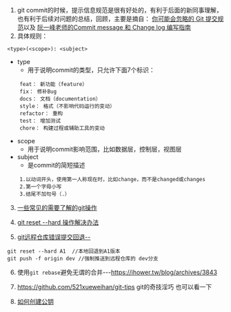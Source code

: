 1. git commit的时候，提示信息规范是很有好处的，有利于后面的新同事理解，也有利于后续对问题的总结，回顾，主要是摘自：
[你可能会忽略的 Git 提交规范](https://juejin.im/entry/5b429be75188251ac85830ff)以及
[阮一峰老师的Commit message 和 Change log 编写指南](http://www.ruanyifeng.com/blog/2016/01/commit_message_change_log.html)
2. 具体规则：

```
<type>(<scope>): <subject>
```
- type
    - 用于说明commit的类型，只允许下面7个标识：
    
```
    feat： 新功能（feature）
    fix： 修补Bug
    docs： 文档（documentation）
    style： 格式（不影响代码运行的变动）
    refactor： 重构
    test： 增加测试
    chore： 构建过程或辅助工具的变动
```
- scope
    - 用于说明commit影响范围，比如数据层，控制层，视图层
- subject
    - 是commit的简短描述 
    
```
    1.以动词开头，使用第一人称现在时，比如change，而不是changed或changes
    2.第一个字母小写
    3.结尾不加句号（.）
```

3. [一些常见的需要了解的git操作](https://segmentfault.com/a/1190000015676846?utm_source=weekly&utm_medium=email&utm_campaign=email_weekly)
4. [git reset --hard 操作解决办法 ](https://www.cnblogs.com/hope-markup/p/6683522.html)

5. [git远程仓库错误提交回退--](https://blog.csdn.net/jackyzheng/article/details/76672921)

```
git reset --hard A1  //本地回退到A1版本
git push -f origin dev //强制推送到远程仓库的 dev分支
```
6. 使用`git rebase`避免无谓的合并---https://ihower.tw/blog/archives/3843

7. https://github.com/521xueweihan/git-tips git的奇技淫巧   也可以看一下

8. [如何创建公钥](https://gist.github.com/yisibl/8019693)
